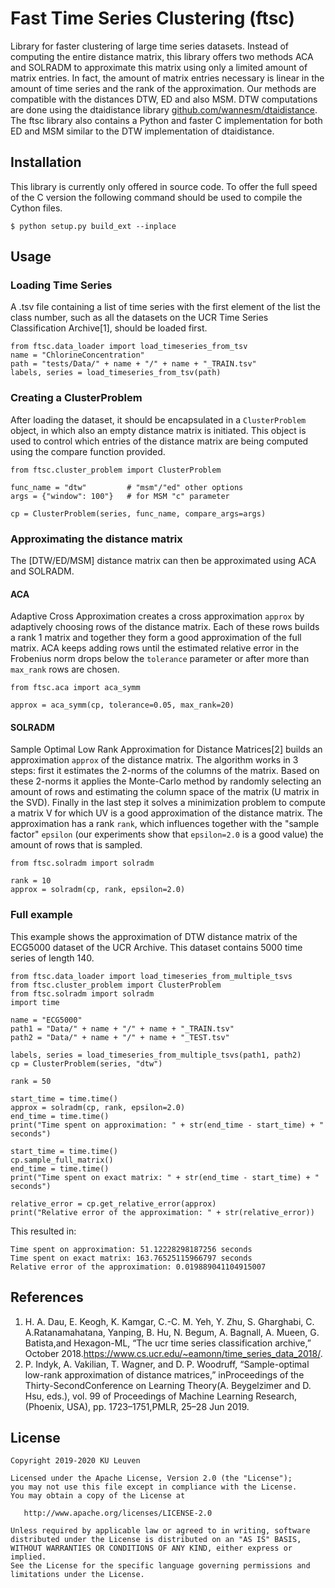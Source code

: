 # Fast Time Series Clustering (ftsc)

Library for faster clustering of large time series datasets. Instead of computing the entire 
distance matrix, this library offers two methods ACA and SOLRADM to approximate this matrix 
using only a limited amount of matrix entries. In fact, the amount of matrix entries necessary
is linear in the amount of time series and the rank of the approximation. Our methods are 
compatible with the distances DTW, ED and also MSM. DTW computations are done using the 
dtaidistance library [github.com/wannesm/dtaidistance](https://github.com/wannesm/dtaidistance). 
The ftsc library also contains a Python and faster C implementation for both ED and MSM similar 
to the DTW implementation of dtaidistance.

## Installation

This library is currently only offered in source code. To offer the full speed of the C version
the following command should be used to compile the Cython files.

    $ python setup.py build_ext --inplace

## Usage

### Loading Time Series
A .tsv file containing a list of time series with the first element of the list the class number,
such as all the datasets on the UCR Time Series Classification Archive[1], should be loaded first.

    from ftsc.data_loader import load_timeseries_from_tsv
    name = "ChlorineConcentration"
    path = "tests/Data/" + name + "/" + name + "_TRAIN.tsv"
    labels, series = load_timeseries_from_tsv(path)

### Creating a ClusterProblem
After loading the dataset, it should be encapsulated in a `ClusterProblem` object, in which also an
empty distance matrix is initiated. This object is used to control which entries of the distance 
matrix are being computed using the compare function provided.

    from ftsc.cluster_problem import ClusterProblem
    
    func_name = "dtw"         # "msm"/"ed" other options
    args = {"window": 100"}   # for MSM "c" parameter
    
    cp = ClusterProblem(series, func_name, compare_args=args)
    
### Approximating the distance matrix
The [DTW/ED/MSM] distance matrix can then be approximated using ACA and SOLRADM.

#### ACA
Adaptive Cross Approximation creates a cross approximation `approx` by adaptively choosing rows of the 
distance matrix. Each of these rows builds a rank 1 matrix and together they form a good approximation
of the full matrix. ACA keeps adding rows until the estimated relative error in the Frobenius norm 
drops below the `tolerance` parameter or after more than `max_rank` rows are chosen.

    from ftsc.aca import aca_symm
    
    approx = aca_symm(cp, tolerance=0.05, max_rank=20)
    
#### SOLRADM
Sample Optimal Low Rank Approximation for Distance Matrices[2] builds an approximation `approx` of the
distance matrix. The algorithm works in 3 steps: first it estimates the 2-norms of the columns of the
matrix. Based on these 2-norms it applies the Monte-Carlo method by randomly selecting an amount of rows
and estimating the column space of the matrix (U matrix in the SVD). Finally in the last step it solves a
minimization problem to compute a matrix V for which UV is a good approximation of the distance matrix.
The approximation has a rank `rank`, which influences together with the "sample factor" `epsilon` (our 
experiments show that `epsilon=2.0` is a good value) the amount of rows that is sampled.

    from ftsc.solradm import solradm
    
    rank = 10
    approx = solradm(cp, rank, epsilon=2.0)

### Full example
This example shows the approximation of DTW distance matrix of the ECG5000 dataset of the UCR Archive. This
dataset contains 5000 time series of length 140.

    from ftsc.data_loader import load_timeseries_from_multiple_tsvs
    from ftsc.cluster_problem import ClusterProblem
    from ftsc.solradm import solradm
    import time

    name = "ECG5000"
    path1 = "Data/" + name + "/" + name + "_TRAIN.tsv"
    path2 = "Data/" + name + "/" + name + "_TEST.tsv"

    labels, series = load_timeseries_from_multiple_tsvs(path1, path2)
    cp = ClusterProblem(series, "dtw")
    
    rank = 50

    start_time = time.time()
    approx = solradm(cp, rank, epsilon=2.0)
    end_time = time.time()
    print("Time spent on approximation: " + str(end_time - start_time) + " seconds")

    start_time = time.time()
    cp.sample_full_matrix()
    end_time = time.time()
    print("Time spent on exact matrix: " + str(end_time - start_time) + " seconds")

    relative_error = cp.get_relative_error(approx)
    print("Relative error of the approximation: " + str(relative_error))

This resulted in:

    Time spent on approximation: 51.12228298187256 seconds
    Time spent on exact matrix: 163.76525115966797 seconds
    Relative error of the approximation: 0.019889041104915007

## References

1. H. A. Dau, E. Keogh, K. Kamgar, C.-C. M. Yeh, Y. Zhu, S. Gharghabi, C. A.Ratanamahatana, Yanping, B. Hu, N. Begum, A. Bagnall, A. Mueen, G. Batista,and Hexagon-ML,
   “The ucr time series classification archive,” October 2018.https://www.cs.ucr.edu/~eamonn/time_series_data_2018/.
2. P. Indyk, A. Vakilian, T. Wagner, and D. P. Woodruff, 
   “Sample-optimal low-rank approximation of distance matrices,” inProceedings of the Thirty-SecondConference on Learning Theory(A. Beygelzimer and D. Hsu, eds.),
   vol. 99 of Proceedings of Machine Learning Research, (Phoenix, USA), pp. 1723–1751,PMLR, 25–28 Jun 2019.


## License

    Copyright 2019-2020 KU Leuven

    Licensed under the Apache License, Version 2.0 (the "License");
    you may not use this file except in compliance with the License.
    You may obtain a copy of the License at

       http://www.apache.org/licenses/LICENSE-2.0

    Unless required by applicable law or agreed to in writing, software
    distributed under the License is distributed on an "AS IS" BASIS,
    WITHOUT WARRANTIES OR CONDITIONS OF ANY KIND, either express or implied.
    See the License for the specific language governing permissions and
    limitations under the License.
